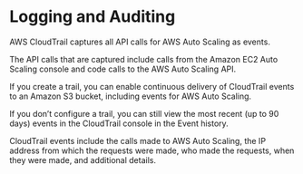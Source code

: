 # Logging and Auditing

AWS CloudTrail captures all API calls for AWS Auto Scaling as events.

The API calls that are captured include calls from the Amazon EC2 Auto Scaling console and code calls to the AWS Auto Scaling API.

If you create a trail, you can enable continuous delivery of CloudTrail events to an Amazon S3 bucket, including events for AWS Auto Scaling.

If you don’t configure a trail, you can still view the most recent (up to 90 days) events in the CloudTrail console in the Event history.

CloudTrail events include the calls made to AWS Auto Scaling, the IP address from which the requests were made, who made the requests, when they were made, and additional details.